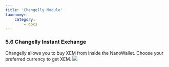 ```yaml
---
title: 'Changelly Module'
taxonomy:
    category:
        - docs
---
```


### 5.6 Changelly Instant Exchange
Changelly allows you to buy XEM from inside the NanoWallet. Choose your preferred currency to get XEM.
![](http://imgur.com/S1NeLkG.png)